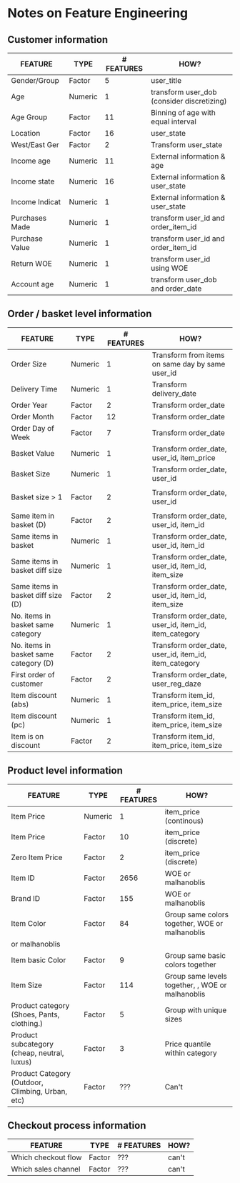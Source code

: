 # Notes on Feature Engineering

## Customer information

| FEATURE        | TYPE    | # FEATURES | HOW?                                       |
|----------------|---------|------------|--------------------------------------------|
| Gender/Group   | Factor  | 5          | user_title                                 |
| Age            | Numeric | 1          | transform user_dob (consider discretizing) |
| Age Group      | Factor  | 11         | Binning of age with equal interval         |
| Location       | Factor  | 16         | user_state                                 |
| West/East Ger  | Factor  | 2          | Transform user_state                       |
| Income age     | Numeric | 11         | External information & age                 |
| Income state   | Numeric | 16         | External information & user_state          |
| Income Indicat | Numeric | 1          | External information & user_state          |
| Purchases Made | Numeric | 1          | transform user_id and order_item_id        |
| Purchase Value | Numeric | 1          | transform user_id and order_item_id        |
| Return WOE     | Numeric | 1          | transform user_id using WOE                |
| Account age    | Numeric | 1          | transform  user_dob and order_date         |



## Order / basket level information

| FEATURE                    | TYPE    | # FEATURES | HOW?                                             |
|----------------------------|---------|------------|--------------------------------------------------|
| Order Size                 | Numeric | 1          | Transform from items on same day by same user_id |
| Delivery Time              | Numeric | 1          | Transform delivery_date                          |
| Order Year                 | Factor  | 2          | Transform order_date                             |
| Order Month                | Factor  | 12         | Transform order_date                             |
| Order Day of Week          | Factor  | 7          | Transform order_date                             |
| Basket Value               | Numeric | 1          | Transform order_date, user_id, item_price     |
| Basket Size                | Numeric | 1          | Transform order_date, user_id 
               |
| Basket size > 1            | Factor  | 2          | Transform order_date, user_id
               |
| Same item in basket (D)    | Factor  | 2          | Transform order_date, user_id, item_id        |
| Same items in basket       | Numeric | 1          | Transform order_date, user_id, item_id        |
| Same items in basket diff size  | Numeric | 1          | Transform order_date, user_id, item_id, item_size |
| Same items in basket diff size (D) | Factor | 2          | Transform order_date, user_id, item_id, item_size|
| No. items in basket same category  | Numeric | 1          | Transform order_date, user_id, item_id, item_category |
| No. items in basket same category (D) | Factor | 2          | Transform order_date, user_id, item_id, item_category |
| First order of customer | Factor | 2          | Transform order_date, user_reg_daze |
| Item discount (abs) | Numeric | 1          | Transform item_id, item_price, item_size                     |
| Item discount (pc) | Numeric | 1          | Transform item_id, item_price, item_size |
| Item is on discount  | Factor | 2          | Transform item_id, item_price, item_size |




## Product level information

| FEATURE                                                  | TYPE    | # FEATURES | HOW?                                             |
|----------------------------------------------------------|---------|------------|--------------------------------------------------|
| Item Price                                               | Numeric | 1          | item_price (continous)                       |
| Item Price                                               | Factor  | 10         | item_price (discrete)                       |
| Zero Item Price                                          | Factor | 2          | item_price (discrete)                       |
| Item ID                                                  | Factor  | 2656       | WOE or malhanoblis                               |
| Brand ID                                                 | Factor  | 155        | WOE or malhanoblis                               |
| Item Color                                               | Factor  | 84         | Group same colors together, WOE or malhanoblis   |
or malhanoblis                               |
| Item basic Color                                               | Factor  | 9         | Group same basic colors together  |
| Item Size                                                | Factor  | 114        | Group same levels together, , WOE or malhanoblis |
| Product category (Shoes, Pants, clothing.)                   | Factor  | 5        | Group with unique sizes                                            |
| Product subcategory (cheap, neutral, luxus)                   | Factor  | 3        | Price quantile within category
| Product Category (Outdoor, Climbing, Urban, etc)         | Factor  | ???        | Can't                                            |

## Checkout process information

| FEATURE             | TYPE   | # FEATURES | HOW?  |
|---------------------|--------|------------|-------|
| Which checkout flow | Factor | ???        | can't |
| Which sales channel | Factor | ???        | can't |
